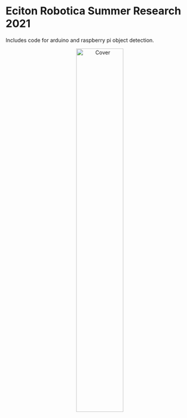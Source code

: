 # Eciton Robotica Summer Research 2021

Includes code for arduino and raspberry pi object detection.

<p align=center>
<img src="https://github.com/llyttle/SR2021/blob/master/raspberrypi_code/photos/20210719_162210.jpg" alt="Cover" width="50%" height="50%">
</p>
